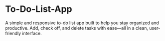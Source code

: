 # To-Do-List-App
A simple and responsive to-do list app built to help you stay organized and productive. Add, check off, and delete tasks with ease—all in a clean, user-friendly interface.
